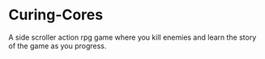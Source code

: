 # Curing-Cores
A side scroller action rpg game where you kill enemies and learn the story of the game as you progress.
